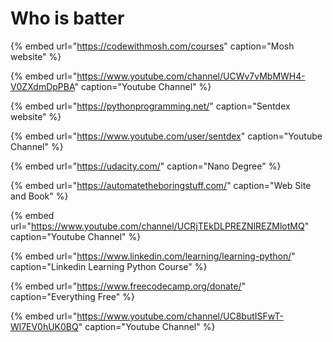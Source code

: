# Who is batter

{% embed url="https://codewithmosh.com/courses" caption="Mosh website" %}

{% embed url="https://www.youtube.com/channel/UCWv7vMbMWH4-V0ZXdmDpPBA" caption="Youtube Channel" %}

{% embed url="https://pythonprogramming.net/" caption="Sentdex website" %}

{% embed url="https://www.youtube.com/user/sentdex" caption="Youtube Channel" %}

{% embed url="https://udacity.com/" caption="Nano Degree" %}

{% embed url="https://automatetheboringstuff.com/" caption="Web Site and Book" %}

{% embed url="https://www.youtube.com/channel/UCRjTEkDLPREZNlREZMlotMQ" caption="Youtube Channel" %}

{% embed url="https://www.linkedin.com/learning/learning-python/" caption="Linkedin Learning Python Course" %}

{% embed url="https://www.freecodecamp.org/donate/" caption="Everything Free" %}

{% embed url="https://www.youtube.com/channel/UC8butISFwT-Wl7EV0hUK0BQ" caption="Youtube Channel" %}



















